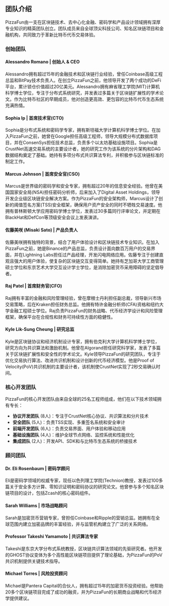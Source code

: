 ## 团队介绍

PizzaFun由一支在区块链技术、去中心化金融、密码学和产品设计领域拥有深厚专业知识的精英团队创立。团队成员来自全球顶尖科技公司、知名区块链项目和金融机构，共同致力于革新比特币代币交易体验。

### 创始团队

#### Alessandro Romano | 创始人 & CEO
Alessandro拥有超过15年的金融技术和区块链行业经验，曾任Coinbase高级工程总监和BitPay技术负责人。在创立PizzaFun之前，他领导开发了两个成功的DeFi平台，累计锁仓价值超过20亿美元。Alessandro拥有麻省理工学院(MIT)计算机科学博士学位，专注于分布式系统研究，并发表过多篇关于区块链扩展性的学术论文。作为比特币社区的早期成员，他对创造更高效、更包容的比特币代币生态系统充满热情。

#### Sophia Ip | 首席技术官(CTO)
Sophia是分布式系统和密码学专家，拥有斯坦福大学计算机科学博士学位。在加入PizzaFun之前，她曾在Google担任高级工程师，领导大规模分布式数据库项目，并在ConsenSys担任技术总监，负责多个以太坊基础设施项目。Sophia是CrustNet高速交易系统的主要设计者，她的研究工作为该系统的分片架构和DAG数据结构奠定了基础。她持有多项分布式共识算法专利，并积极参与区块链标准的制定工作。

#### Marcus Johnson | 首席安全官(CSO)
Marcus是世界级的密码学和安全专家，拥有超过20年的信息安全经验。他曾在美国国家安全局(NSA)担任密码分析师，后来加入了Digital Asset Holdings，领导开发企业级区块链安全解决方案。作为PizzaFun的安全架构师，Marcus设计了创新的阈值签名方案(TSS)安全框架，确保用户资产安全的同时不牺牲交易速度。他拥有普林斯顿大学应用密码学博士学位，发表过30多篇同行评审论文，并定期在BlackHat和DefCon等顶级安全会议上发表演讲。

#### 佐藤美咲 (Misaki Sato) | 产品负责人
佐藤美咲拥有独特的背景，结合了用户体验设计和区块链技术专业知识。在加入PizzaFun之前，她是Binance的产品总监，负责设计面向数百万用户的交易界面，并在Lightning Labs担任过产品经理，开发闪电网络应用。佐藤专注于创建直观且强大的用户体验，使复杂的区块链交互变得简单。她持有芝加哥大学工商管理硕士学位和东京艺术大学交互设计学士学位，是消除加密货币采用障碍的坚定倡导者。


#### Raj Patel | 首席财务官(CFO)
Raj拥有丰富的金融和风险管理经验，曾在摩根士丹利担任副总裁，领导新兴市场交易策略，后在Kraken担任财务总监。他拥有特许金融分析师(CFA)资格和纽约大学金融工程硕士学位。Raj负责PizzaFun的财务战略、代币经济学设计和风险管理框架，确保平台在合规性和财务可持续性方面的稳健性。

#### Kyle Lik-Sung Cheung | 研究总监
Kyle是区块链协议和经济机制设计专家，拥有伯克利大学计算机科学博士学位，研究方向为共识算法和激励机制。他曾在Algorand担任研究科学家，发表了多篇关于区块链扩展性和安全性的学术论文。Kyle领导PizzaFun的研究团队，专注于优化交易执行算法、改进共识机制和设计创新的代币经济模型。他是Proof of Velocity(PoV)共识机制的主要设计者，该机制使CrustNet实现了2秒交易确认时间。

### 核心开发团队

PizzaFun的核心开发团队由来自全球的25名工程师组成，他们在以下技术领域拥有专长：

- **协议开发团队** (8人)：专注于CrustNet核心协议、共识算法和分片技术
- **安全团队** (5人)：负责TSS实现、多重签名系统和安全审计
- **前端开发团队** (6人)：负责交易界面、用户体验和移动应用
- **基础设施团队** (4人)：维护全球节点网络、监控系统和性能优化
- **集成团队** (2人)：开发API、SDK和与比特币生态系统的桥接技术

### 顾问团队

#### Dr. Eli Rosenbaum | 密码学顾问
Eli是密码学领域的权威专家，现任以色列理工学院(Technion)教授，发表过100多篇关于安全多方计算、零知识证明和密码协议的研究论文。他曾参与多个知名区块链项目的设计，包括Zcash的核心密码组件。

#### Sarah Williams | 市场战略顾问
Sarah是加密货币营销专家，曾担任Coinbase和Ripple的营销总监。她拥有在全球范围内建立加密品牌的丰富经验，并与监管机构建立了广泛的关系网络。

#### Professor Takeshi Yamamoto | 共识算法专家
Takeshi是东京大学分布式系统教授，区块链共识算法领域的先驱研究者。他开发的GHOST协议变体为多个高性能区块链项目提供了理论基础，为PizzaFun的PoV共识机制提供关键技术指导。

#### Michael Torres | 风险投资顾问
Michael是Pantera Capital的合伙人，拥有超过15年的加密货币投资经验。他帮助20多个区块链项目完成了成功的融资，并为PizzaFun的长期商业战略和代币经济学提供建议。

